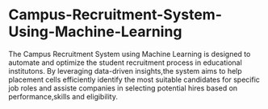 # Campus-Recruitment-System-Using-Machine-Learning

The Campus Recruitment System using Machine Learning is designed to automate and optimize the student recruitment process in educational institutons. By leveraging data-driven insights,the system aims to help placement cells efficiently identify the most suitable candidates for specific job roles and assiste companies in selecting potential hires based on performance,skills and eligibility.
